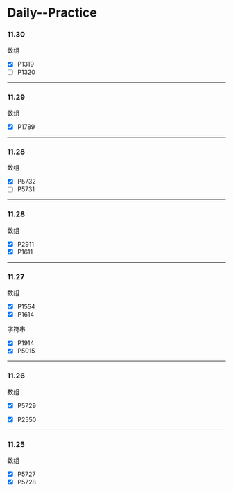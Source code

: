 # Daily--Practice

### 11.30
数组
- [x] P1319
- [ ] P1320
---
### 11.29
数组
- [x] P1789
---
### 11.28
数组
- [x] P5732
- [ ] P5731
---
### 11.28
数组
- [x] P2911
- [x] P1611
---

### 11.27

数组
- [x] P1554
- [x] P1614

字符串
- [x] P1914
- [x] P5015
---

### 11.26

数组

- [x] P5729

- [x] P2550

---

### 11.25

数组

- [x] P5727
- [x] P5728